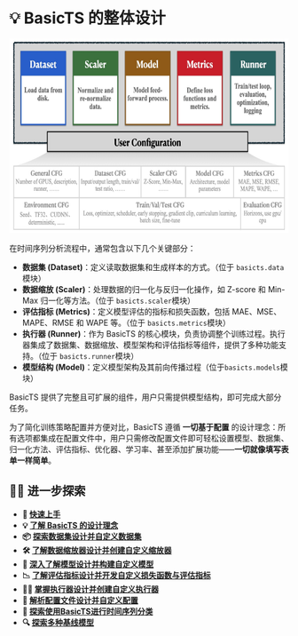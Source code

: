 # 💡 BasicTS 的整体设计

<div align="center">
  <img src="figures/DesignConvention.jpeg" height=350>
</div>

在时间序列分析流程中，通常包含以下几个关键部分：

- **数据集 (Dataset)**：定义读取数据集和生成样本的方式。（位于 `basicts.data`模块）
- **数据缩放 (Scaler)**：处理数据的归一化与反归一化操作，如 Z-score 和 Min-Max 归一化等方法。（位于 `basicts.scaler`模块）
- **评估指标 (Metrics)**：定义模型评估的指标和损失函数，包括 MAE、MSE、MAPE、RMSE 和 WAPE 等。（位于 `basicts.metrics`模块）
- **执行器 (Runner)**：作为 BasicTS 的核心模块，负责协调整个训练过程。执行器集成了数据集、数据缩放、模型架构和评估指标等组件，提供了多种功能支持。（位于 `basicts.runner`模块）
- **模型结构 (Model)**：定义模型架构及其前向传播过程（位于`basicts.models`模块）

BasicTS 提供了完整且可扩展的组件，用户只需提供模型结构，即可完成大部分任务。

为了简化训练策略配置并方便对比，BasicTS 遵循 **一切基于配置** 的设计理念：所有选项都集成在配置文件中，用户只需修改配置文件即可轻松设置模型、数据集、归一化方法、评估指标、优化器、学习率、甚至添加扩展功能——**一切就像填写表单一样简单**。

## 🧑‍💻 进一步探索

- **🎉 [快速上手](./getting_started_cn.md)**
- **💡 [了解 BasicTS 的设计理念](./overall_design_cn.md)**
- **📦 [探索数据集设计并自定义数据集](./dataset_design_cn.md)**
- **🛠️ [了解数据缩放器设计并创建自定义缩放器](./scaler_design_cn.md)**
- **🧠 [深入了解模型设计并构建自定义模型](./model_design_cn.md)**
- **📉 [了解评估指标设计并开发自定义损失函数与评估指标](./metrics_design_cn.md)**
- **🏃‍♂️ [掌握执行器设计并创建自定义执行器](runner_and_pipeline_cn.md)**
- **📜 [解析配置文件设计并自定义配置](./config_design_cn.md)**
- **🎯 [探索使用BasicTS进行时间序列分类](./time_series_classification_cn.md)**
- **🔍 [探索多种基线模型](../baselines/)**
